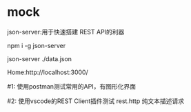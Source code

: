 # mock
json-server:用于快速搭建 REST API的利器

npm i -g json-server

json-server ./data.json

Home:http://localhost:3000/

#1:
使用postman测试常用的API，有图形化界面

#2:
使用vscode的REST Client插件测试
rest.http 纯文本描述请求

